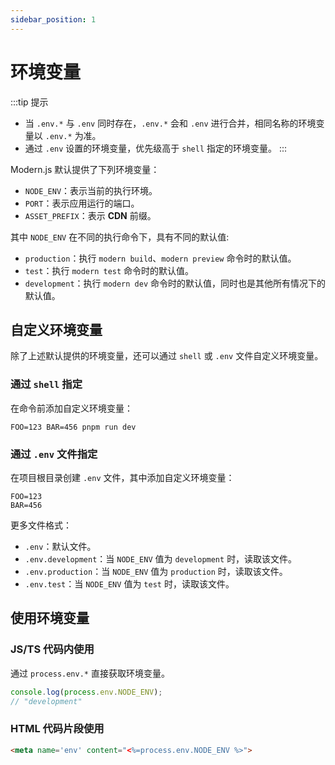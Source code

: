 ```yaml
---
sidebar_position: 1
---
```


# 环境变量

:::tip 提示
- 当 `.env.*` 与 `.env` 同时存在，`.env.*` 会和 `.env` 进行合并，相同名称的环境变量以 `.env.*` 为准。
- 通过 `.env` 设置的环境变量，优先级高于 `shell` 指定的环境变量。
:::

Modern.js 默认提供了下列环境变量：
- `NODE_ENV`：表示当前的执行环境。
- `PORT`：表示应用运行的端口。
- `ASSET_PREFIX`：表示 **CDN** 前缀。

其中 `NODE_ENV` 在不同的执行命令下，具有不同的默认值:
- `production`：执行 `modern build`、`modern preview` 命令时的默认值。
- `test`：执行 `modern test` 命令时的默认值。
- `development`：执行 `modern dev` 命令时的默认值，同时也是其他所有情况下的默认值。

## 自定义环境变量
除了上述默认提供的环境变量，还可以通过 `shell` 或 `.env` 文件自定义环境变量。

### 通过 `shell` 指定
在命令前添加自定义环境变量：
```shell
FOO=123 BAR=456 pnpm run dev
```

### 通过 `.env` 文件指定
在项目根目录创建 `.env` 文件，其中添加自定义环境变量：
```env
FOO=123
BAR=456
```

更多文件格式：
- `.env`：默认文件。
- `.env.development`：当 `NODE_ENV` 值为 `development` 时，读取该文件。
- `.env.production`：当 `NODE_ENV` 值为 `production` 时，读取该文件。
- `.env.test`：当 `NODE_ENV` 值为 `test` 时，读取该文件。

## 使用环境变量

### JS/TS 代码内使用
通过 `process.env.*` 直接获取环境变量。
```javascript
console.log(process.env.NODE_ENV);
// "development"
```

### HTML 代码片段使用
```html title="config/html/head.ejs"
<meta name='env' content="<%=process.env.NODE_ENV %>">
```
